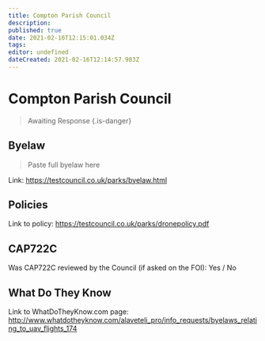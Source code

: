 ```yaml
---
title: Compton Parish Council
description: 
published: true
date: 2021-02-16T12:15:01.034Z
tags: 
editor: undefined
dateCreated: 2021-02-16T12:14:57.983Z
---
```


# Compton Parish Council
>  Awaiting Response
> {.is-danger}

## Byelaw
> Paste full byelaw here

Link:
https://testcouncil.co.uk/parks/byelaw.html

## Policies
Link to policy:
https://testcouncil.co.uk/parks/dronepolicy.pdf

## CAP722C

Was CAP722C reviewed by the Council (if asked on the FOI): Yes / No

## What Do They Know

Link to WhatDoTheyKnow.com page:
http://www.whatdotheyknow.com/alaveteli_pro/info_requests/byelaws_relating_to_uav_flights_174

